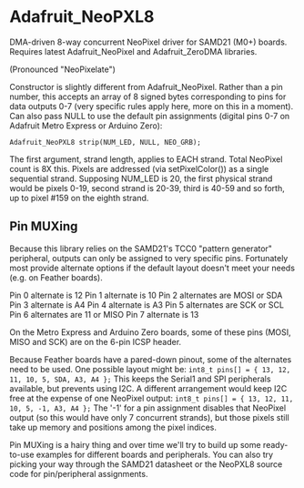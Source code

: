 # Adafruit_NeoPXL8
DMA-driven 8-way concurrent NeoPixel driver for SAMD21 (M0+) boards.
Requires latest Adafruit_NeoPixel and Adafruit_ZeroDMA libraries.

(Pronounced "NeoPixelate")

Constructor is slightly different from Adafruit_NeoPixel. Rather than a pin number, this accepts an array of 8 signed bytes corresponding to pins for data outputs 0-7 (very specific rules apply here, more on this in a moment). Can also pass NULL to use the default pin assignments (digital pins 0-7 on Adafruit Metro Express or Arduino Zero):

`Adafruit_NeoPXL8 strip(NUM_LED, NULL, NEO_GRB);`

The first argument, strand length, applies to EACH strand. Total NeoPixel count is 8X this. Pixels are addressed (via setPixelColor()) as a single sequential strand. Supposing NUM_LED is 20, the first physical strand would be pixels 0-19, second strand is 20-39, third is 40-59 and so forth, up to pixel #159 on the eighth strand.

## Pin MUXing

Because this library relies on the SAMD21's TCC0 "pattern generator" peripheral, outputs can only be assigned to very specific pins. Fortunately most provide alternate options if the default layout doesn't meet your needs (e.g. on Feather boards).

Pin 0 alternate is 12
Pin 1 alternate is 10
Pin 2 alternates are MOSI or SDA
Pin 3 alternate is A4
Pin 4 alternate is A3
Pin 5 alternates are SCK or SCL
Pin 6 alternates are 11 or MISO
Pin 7 alternate is 13

On the Metro Express and Arduino Zero boards, some of these pins (MOSI, MISO and SCK) are on the 6-pin ICSP header.

Because Feather boards have a pared-down pinout, some of the alternates need to be used. One possible layout might be:
`int8_t pins[] = { 13, 12, 11, 10, 5, SDA, A3, A4 };`
This keeps the Serial1 and SPI peripherals available, but prevents using I2C. A different arrangement would keep I2C free at the expense of one NeoPixel output:
`int8_t pins[] = { 13, 12, 11, 10, 5, -1, A3, A4 };`
The '-1' for a pin assignment disables that NeoPixel output (so this would have only 7 concurrent strands), but those pixels still take up memory and positions among the pixel indices.

Pin MUXing is a hairy thing and over time we'll try to build up some ready-to-use examples for different boards and peripherals. You can also try picking your way through the SAMD21 datasheet or the NeoPXL8 source code for pin/peripheral assignments.
